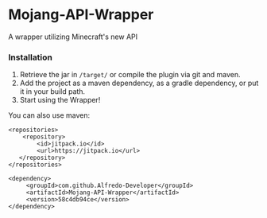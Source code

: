 # Mojang-API-Wrapper
A wrapper utilizing Minecraft's new API

### Installation
1. Retrieve the jar in ``/target/`` or compile the plugin via git and maven.
2. Add the project as a maven dependency, as a gradle dependency, or put it in your build path.
3. Start using the Wrapper!

You can also use maven:

```
<repositories>
   	<repository>
   		<id>jitpack.io</id>
   		<url>https://jitpack.io</url>
   </repository>
</repositories>

<dependency>
	 <groupId>com.github.Alfredo-Developer</groupId>
	 <artifactId>Mojang-API-Wrapper</artifactId>
	 <version>58c4db94ce</version>
</dependency>
```

```

```
